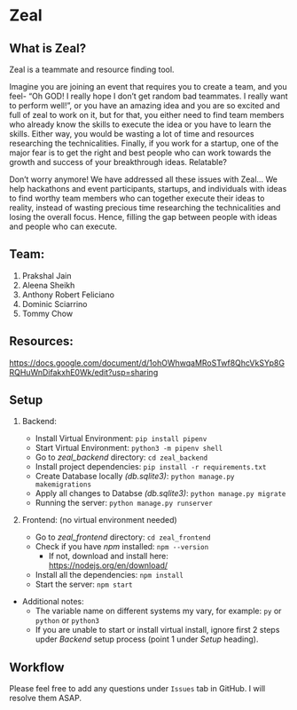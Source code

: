 # Zeal

## What is Zeal?
Zeal is a teammate and resource finding tool.

Imagine you are joining an event that requires you to create a team, and you feel- “Oh GOD! I really hope I don’t get random bad teammates. I really want to perform well!”, or you have an amazing idea and you are so excited and full of zeal to work on it, but for that, you either need to find team members who already know the skills to execute the idea or you have to learn the skills. Either way, you would be wasting a lot of time and resources researching the technicalities. Finally, if you work for a startup, one of the major fear is to get the right and best people who can work towards the growth and success of your breakthrough ideas. Relatable?
 
Don’t worry anymore! We have addressed all these issues with Zeal…
We help hackathons and event participants, startups, and individuals with ideas to find worthy team members who can together execute their ideas to reality, instead of wasting precious time researching the technicalities and losing the overall focus. Hence, filling the gap between people with ideas and people who can execute.

## Team:
1. Prakshal Jain
2. Aleena Sheikh
3. Anthony Robert Feliciano
4. Dominic Sciarrino
5. Tommy Chow

## Resources:
https://docs.google.com/document/d/1ohOWhwqaMRoSTwf8QhcVkSYp8GRQHuWnDifakxhE0Wk/edit?usp=sharing

## Setup
1. Backend:
    * Install Virtual Environment: ```pip install pipenv```
    * Start Virtual Environment: ```python3 -m pipenv shell```
    * Go to *zeal_backend* directory: ```cd zeal_backend```
    * Install project dependencies: ```pip install -r requirements.txt```
    * Create Database locally *(db.sqlite3)*: ```python manage.py makemigrations```
    * Apply all changes to Databse *(db.sqlite3)*: ```python manage.py migrate```
    * Running the server: ```python manage.py runserver```

2. Frontend: (no virtual environment needed)
    * Go to *zeal_frontend* directory: ```cd zeal_frontend```
    * Check if you have *npm* installed: ```npm --version```
        * If not, download and install here: https://nodejs.org/en/download/
    * Install all the dependencies: ```npm install```
    * Start the server: ```npm start```

* Additional notes:
    * The variable name on different systems my vary, for example: `py` or `python` or `python3`
    * If you are unable to start or install virtual install, ignore first 2 steps upder *Backend* setup process (point 1 under *Setup* heading).

## Workflow


Please feel free to add any questions under `Issues` tab in GitHub. I will resolve them ASAP.